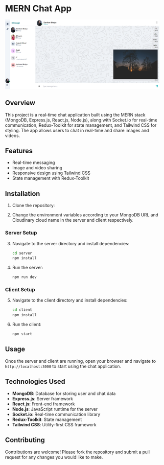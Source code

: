 
# MERN Chat App

![Chat App](./ChatApp.png)

## Overview

This project is a real-time chat application built using the MERN stack (MongoDB, Express.js, React.js, Node.js), along with Socket.io for real-time communication, Redux-Toolkit for state management, and Tailwind CSS for styling. The app allows users to chat in real-time and share images and videos.

## Features

- Real-time messaging
- Image and video sharing
- Responsive design using Tailwind CSS
- State management with Redux-Toolkit

## Installation

1. Clone the repository:

2. Change the environment variables according to your MongoDB URL and Cloudinary cloud name in the server and client respectively.

### Server Setup

3. Navigate to the server directory and install dependencies:
   ```bash
   cd server
   npm install
   ```

4. Run the server:
   ```bash
   npm run dev
   ```

### Client Setup

5. Navigate to the client directory and install dependencies:
   ```bash
   cd client
   npm install
   ```

6. Run the client:
   ```bash
   npm start
   ```

## Usage

Once the server and client are running, open your browser and navigate to `http://localhost:3000` to start using the chat application.

## Technologies Used

- **MongoDB**: Database for storing user and chat data
- **Express.js**: Server framework
- **React.js**: Front-end framework
- **Node.js**: JavaScript runtime for the server
- **Socket.io**: Real-time communication library
- **Redux-Toolkit**: State management
- **Tailwind CSS**: Utility-first CSS framework

## Contributing

Contributions are welcome! Please fork the repository and submit a pull request for any changes you would like to make.









